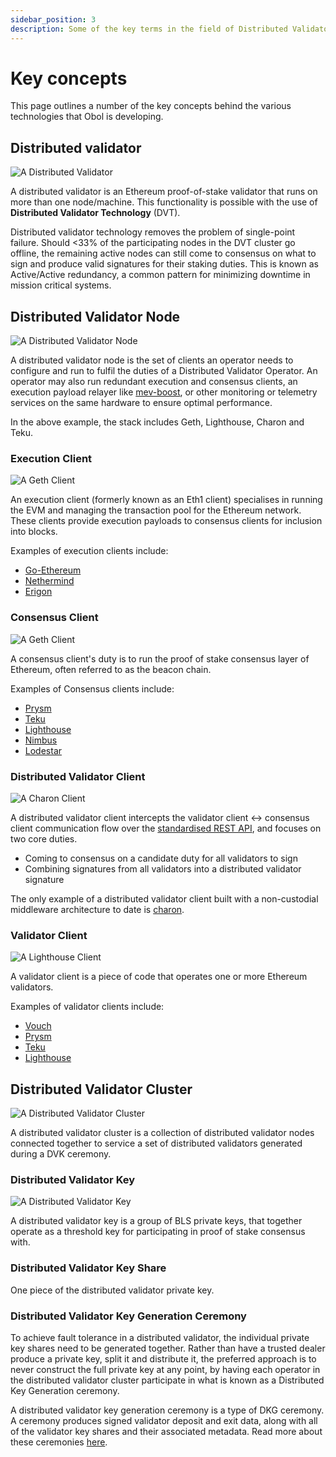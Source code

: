 ```yaml
---
sidebar_position: 3
description: Some of the key terms in the field of Distributed Validator Technology
---
```


# Key concepts
This page outlines a number of the key concepts behind the various technologies that Obol is developing.

## Distributed validator

![A Distributed Validator](/img/32Eth.png)

A distributed validator is an Ethereum proof-of-stake validator that runs on more than one node/machine. This functionality is possible with the use of **Distributed Validator Technology** (DVT).

Distributed validator technology removes the problem of single-point failure. Should &lt;33% of the participating nodes in the DVT cluster go offline, the remaining active nodes can still come to consensus on what to sign and produce valid signatures for their staking duties. This is known as Active/Active redundancy, a common pattern for minimizing downtime in mission critical systems.
​

## Distributed Validator Node

![A Distributed Validator Node](/img/DVNode.png)

A distributed validator node is the set of clients an operator needs to configure and run to fulfil the duties of a Distributed Validator Operator. An operator may also run redundant execution and consensus clients, an execution payload relayer like [mev-boost](https://github.com/flashbots/mev-boost), or other monitoring or telemetry services on the same hardware to ensure optimal performance.

In the above example, the stack includes Geth, Lighthouse, Charon and Teku.

### Execution Client

![A Geth Client](/img/POWNodeV2.png)

An execution client (formerly known as an Eth1 client) specialises in running the EVM and managing the transaction pool for the Ethereum network. These clients provide execution payloads to consensus clients for inclusion into blocks. 

Examples of execution clients include:

- [Go-Ethereum](https://geth.ethereum.org/)
- [Nethermind](https://docs.nethermind.io/nethermind/)
- [Erigon](https://github.com/ledgerwatch/erigon)

### Consensus Client

![A Geth Client](/img/POSClient.png)

A consensus client's duty is to run the proof of stake consensus layer of Ethereum, often referred to as the beacon chain.

Examples of Consensus clients include:

- [Prysm](https://docs.prylabs.network/docs/how-prysm-works/beacon-node)
- [Teku](https://docs.teku.consensys.net/en/stable/)
- [Lighthouse](https://lighthouse-book.sigmaprime.io/api-bn.html)
- [Nimbus](https://nimbus.guide/)
- [Lodestar](https://github.com/ChainSafe/lodestar)

### Distributed Validator Client

![A Charon Client](/img/CharonBrick.png)

A distributed validator client intercepts the validator client ↔ consensus client communication flow over the [standardised REST API](https://ethereum.github.io/beacon-APIs/#/ValidatorRequiredApi), and focuses on two core duties.

- Coming to consensus on a candidate duty for all validators to sign
- Combining signatures from all validators into a distributed validator signature

The only example of a distributed validator client built with a non-custodial middleware architecture to date is [charon](../charon/intro).

### Validator Client

![A Lighthouse Client](/img/ValidatorBrick.png)

A validator client is a piece of code that operates one or more Ethereum validators.

Examples of validator clients include:

- [Vouch](https://www.attestant.io/posts/introducing-vouch/)
- [Prysm](https://docs.prylabs.network/docs/how-prysm-works/prysm-validator-client/)
- [Teku](https://docs.teku.consensys.net/en/stable/)
- [Lighthouse](https://lighthouse-book.sigmaprime.io/api-bn.html)

## Distributed Validator Cluster

![A Distributed Validator Cluster](/img/DVCluster.png)

A distributed validator cluster is a collection of distributed validator nodes connected together to service a set of distributed validators generated during a DVK ceremony.

### Distributed Validator Key

![A Distributed Validator Key](/img/ThresholdSigning.png)

A distributed validator key is a group of BLS private keys, that together operate as a threshold key for participating in proof of stake consensus with.

### Distributed Validator Key Share

One piece of the distributed validator private key.

### Distributed Validator Key Generation Ceremony

To achieve fault tolerance in a distributed validator, the individual private key shares need to be generated together. Rather than have a trusted dealer produce a private key, split it and distribute it, the preferred approach is to never construct the full private key at any point, by having each operator in the distributed validator cluster participate in what is known as a Distributed Key Generation ceremony. 

A distributed validator key generation ceremony is a type of DKG ceremony. A ceremony produces signed validator deposit and exit data, along with all of the validator key shares and their associated metadata. Read more about these ceremonies [here](../charon/dkg). 
